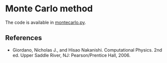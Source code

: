 # Monte Carlo method

The code is available in [montecarlo.py](../montecarlo.py).

## References

- Giordano, Nicholas J., and Hisao Nakanishi. Computational Physics. 2nd ed. Upper Saddle River, NJ: Pearson/Prentice Hall, 2006.
